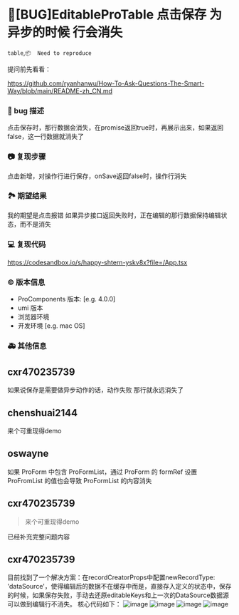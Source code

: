 # 🐛[BUG]EditableProTable 点击保存 为异步的时候 行会消失

`table`,`📦  Need to reproduce`

提问前先看看：

https://github.com/ryanhanwu/How-To-Ask-Questions-The-Smart-Way/blob/main/README-zh_CN.md

### 🐛 bug 描述

点击保存时，那行数据会消失，在promise返回true时，再展示出来，如果返回false，这一行数据就消失了

### 📷 复现步骤

点击新增，对操作行进行保存，onSave返回false时，操作行消失

### 🏞 期望结果

我的期望是点击报错 如果异步接口返回失败时，正在编辑的那行数据保持编辑状态，而不是消失

### 💻 复现代码

https://codesandbox.io/s/happy-shtern-yskv8x?file=/App.tsx

### © 版本信息

- ProComponents 版本: [e.g. 4.0.0]
- umi 版本
- 浏览器环境
- 开发环境 [e.g. mac OS]

### 🚑 其他信息

<!--
如截图等其他信息可以贴在这里
-->

## cxr470235739

如果说保存是需要做异步动作的话，动作失败 那行就永远消失了

## chenshuai2144

来个可重现得demo

## oswayne

如果 ProForm 中包含 ProFormList，通过 ProForm 的 formRef 设置 ProFromList 的值也会导致 ProFormList 的内容消失

## cxr470235739

> 来个可重现得demo

已经补充完整问题内容

## cxr470235739

目前找到了一个解决方案：在recordCreatorProps中配置newRecordType: 'dataSource'，使得编辑后的数据不在缓存中而是，直接存入定义的状态中，保存的时候，如果保存失败，手动去还原editableKeys和上一次的DataSource数据源可以做到编辑行不消失。
核心代码如下：
![image](https://github.com/ant-design/pro-components/assets/39818039/e0f8b07c-5e47-4f25-9f3b-724304b63bd2)
![image](https://github.com/ant-design/pro-components/assets/39818039/19f11ea5-0363-4cc7-96a1-d960295aea50)
![image](https://github.com/ant-design/pro-components/assets/39818039/85534f45-494b-4c8e-a70d-6112b6b33969)
![image](https://github.com/ant-design/pro-components/assets/39818039/20aaf84f-c66e-4834-8a39-45445056c9a9)
